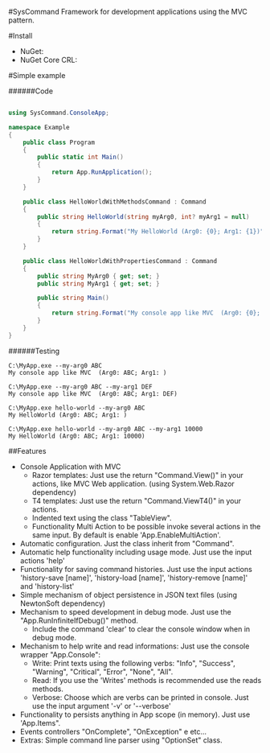 #SysCommand
Framework for development applications using the MVC pattern.

#Install

* NuGet: 
* NuGet Core CRL: 

#Simple example

######Code

```csharp

using SysCommand.ConsoleApp;

namespace Example
{
    public class Program
    {
        public static int Main()
        {
            return App.RunApplication();
        }
    }

    public class HelloWorldWithMethodsCommand : Command
    {
        public string HelloWorld(string myArg0, int? myArg1 = null)
        {
            return string.Format("My HelloWorld (Arg0: {0}; Arg1: {1})", myArg0, myArg1);
        }
    }

    public class HelloWorldWithPropertiesCommand : Command
    {
        public string MyArg0 { get; set; }
        public string MyArg1 { get; set; }

        public string Main()
        {
            return string.Format("My console app like MVC  (Arg0: {0}; Arg1: {1})", MyArg0, MyArg1);
        }
    }
}

```

######Testing

```
C:\MyApp.exe --my-arg0 ABC
My console app like MVC  (Arg0: ABC; Arg1: )

C:\MyApp.exe --my-arg0 ABC --my-arg1 DEF
My console app like MVC  (Arg0: ABC; Arg1: DEF)

C:\MyApp.exe hello-world --my-arg0 ABC
My HelloWorld (Arg0: ABC; Arg1: )

C:\MyApp.exe hello-world --my-arg0 ABC --my-arg1 10000
My HelloWorld (Arg0: ABC; Arg1: 10000)
```

##Features

  * Console Application with MVC
    * Razor templates: Just use the return "Command.View()" in your actions, like MVC Web application. (using System.Web.Razor dependency)
    * T4 templates: Just use the return "Command.ViewT4()" in your actions.
    * Indented text using the class "TableView".
    * Functionality Multi Action to be possible invoke several actions in the same input. By default is enable 'App.EnableMultiAction'.
  * Automatic configuration. Just the class inherit from "Command".
  * Automatic help functionality including usage mode. Just use the input actions 'help'
  * Functionality for saving command histories. Just use the input actions 'history-save [name]', 'history-load [name]', 'history-remove [name]' and 'history-list'
  * Simple mechanism of object persistence in JSON text files (using NewtonSoft dependency)
  * Mechanism to speed development in debug mode. Just use the "App.RunInfiniteIfDebug()" method.
    * Include the command 'clear' to clear the console window when in debug mode.
  * Mechanism to help write and read informations: Just use the console wrapper "App.Console":
    * Write: Print texts using the following verbs: "Info", "Success", "Warning", "Critical", "Error", "None", "All".
    * Read: If you use the 'Writes' methods is recommended use the reads methods.
    * Verbose: Choose which are verbs can be printed in console. Just use the input argument '-v' or '--verbose'
  * Functionality to persists anything in App scope (in memory). Just use 'App.Items".
  * Events controllers "OnComplete", "OnException" e etc...
  * Extras: Simple command line parser using "OptionSet" class.